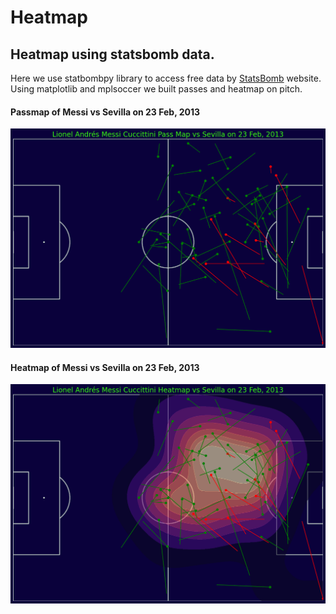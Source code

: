 # Heatmap
## Heatmap using statsbomb data.

Here we use statbombpy library to access free data by [StatsBomb](https://statsbomb.com/) website. Using matplotlib and mplsoccer we built passes and heatmap on pitch.

#### Passmap of Messi vs Sevilla on 23 Feb, 2013
    
![passmap](https://github.com/yashps7/heatmap/blob/main/passmap.png)

#### Heatmap of Messi vs Sevilla on 23 Feb, 2013

![heatmap](https://github.com/yashps7/heatmap/blob/main/heatmap.png)
